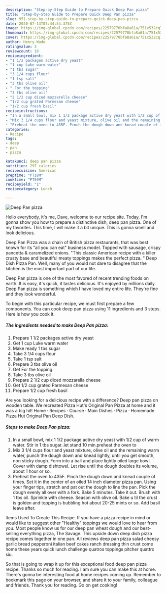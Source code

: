 ```yaml
---
description: "Step-by-Step Guide to Prepare Quick Deep Pan pizza"
title: "Step-by-Step Guide to Prepare Quick Deep Pan pizza"
slug: 951-step-by-step-guide-to-prepare-quick-deep-pan-pizza
date: 2020-07-13T07:44:54.375Z
image: https://img-global.cpcdn.com/recipes/22579770bfa8a61a/751x532cq70/deep-pan-pizza-recipe-main-photo.jpg
thumbnail: https://img-global.cpcdn.com/recipes/22579770bfa8a61a/751x532cq70/deep-pan-pizza-recipe-main-photo.jpg
cover: https://img-global.cpcdn.com/recipes/22579770bfa8a61a/751x532cq70/deep-pan-pizza-recipe-main-photo.jpg
author: Henry Wade
ratingvalue: 3
reviewcount: 10
recipeingredient:
- "1 1/2 packages active dry yeast"
- "1 cup Luke warm water"
- "1 tbs sugar"
- "3 1/4 cups flour"
- "1 tsp salt"
- "3 tbs olive oil"
- " For the topping"
- "3 tbs olive oil"
- "2 1/2 cup diced mozzarella cheese"
- "1/2 cup grated Parmesan cheese"
- "1/2 cup fresh basil"
recipeinstructions:
- "In a small bowl, mix 1 1/2 package active dry yeast with 1/2 cup of warm water. Stir in 1 tbs sugar..let stand 10 min.preheat the oven to"
- "Mix 3 1/4 cups flour and yeast mixture, olive oil and the remaining warm water, punch the dough down and knead lightly, until you get smooth, non sticky dough. Form into a ball and place lightly oiled large bowl. Cover with damp dishtowel. Let rise until the dough doubles its volume, about 1 hour or so."
- "Preheat the oven to 435F. Pinch the dough down and knead couple of times. Set it in the center of an oiled 14 inch diameter pizza pan. Using your finger tips, stretch and pat out the dough to line the pan. Pick the dough evenly all over with a fork. Bake 5 minutes. Take it out. Brush with 1 tbs oil. Sprinkle with cheese. Season with olive oil. Bake u til the crust is golden and topping is bubbling hot about 20-25 mints or so. Add basil leave after."
categories:
- Recipe
tags:
- deep
- pan
- pizza

katakunci: deep pan pizza 
nutrition: 297 calories
recipecuisine: American
preptime: "PT18M"
cooktime: "PT59M"
recipeyield: "1"
recipecategory: Lunch

---
```



![Deep Pan pizza](https://img-global.cpcdn.com/recipes/22579770bfa8a61a/751x532cq70/deep-pan-pizza-recipe-main-photo.jpg)

Hello everybody, it's me, Dave, welcome to our recipe site. Today, I'm gonna show you how to prepare a distinctive dish, deep pan pizza. One of my favorites. This time, I will make it a bit unique. This is gonna smell and look delicious.

Deep Pan Pizza was a chain of British pizza restaurants, that was best known for its &#34;all you can eat&#34; business model. Topped with sausage, crispy pancetta &amp; caramelized onions. &#34;This classic American recipe with a killer crusty base and beautiful meaty toppings makes the perfect pizza. &#34; Deep Dish Pizza Pan. Well, many of you would not dare to disagree that the kitchen is the most important part of our life.

Deep Pan pizza is one of the most favored of recent trending foods on earth. It is easy, it's quick, it tastes delicious. It's enjoyed by millions daily. Deep Pan pizza is something which I have loved my entire life. They're fine and they look wonderful.


To begin with this particular recipe, we must first prepare a few components. You can cook deep pan pizza using 11 ingredients and 3 steps. Here is how you cook it.

<!--inarticleads1-->

##### The ingredients needed to make Deep Pan pizza:

1. Prepare 1 1/2 packages active dry yeast
1. Get 1 cup Luke warm water
1. Make ready 1 tbs sugar
1. Take 3 1/4 cups flour
1. Take 1 tsp salt
1. Prepare 3 tbs olive oil
1. Get  For the topping:
1. Take 3 tbs olive oil
1. Prepare 2 1/2 cup diced mozzarella cheese
1. Get 1/2 cup grated Parmesan cheese
1. Prepare 1/2 cup fresh basil


Are you looking for a delicious recipe with a difference? Deep pan pizza on wooden table. We recreated Pizza Hut&#39;s Original Pan Pizza at home and it was a big hit! Home · Recipes · Course · Main Dishes · Pizza · Homemade Pizza Hut Original Pan Deep Dish. 

<!--inarticleads2-->

##### Steps to make Deep Pan pizza:

1. In a small bowl, mix 1 1/2 package active dry yeast with 1/2 cup of warm water. Stir in 1 tbs sugar..let stand 10 min.preheat the oven to
1. Mix 3 1/4 cups flour and yeast mixture, olive oil and the remaining warm water, punch the dough down and knead lightly, until you get smooth, non sticky dough. Form into a ball and place lightly oiled large bowl. Cover with damp dishtowel. Let rise until the dough doubles its volume, about 1 hour or so.
1. Preheat the oven to 435F. Pinch the dough down and knead couple of times. Set it in the center of an oiled 14 inch diameter pizza pan. Using your finger tips, stretch and pat out the dough to line the pan. Pick the dough evenly all over with a fork. Bake 5 minutes. Take it out. Brush with 1 tbs oil. Sprinkle with cheese. Season with olive oil. Bake u til the crust is golden and topping is bubbling hot about 20-25 mints or so. Add basil leave after.


Items Used To Create This Recipe. If you have a pizza recipe in mind or would like to suggest other &#34;Healthy&#34; toppings we would love to hear from you. Most people know us for our deep pan wheat dough and our best-selling everything pizza, The Savage. This upside down deep dish pizza recipe comes together in one pan. All reviews deep pan pizza salad cheesy garlic bread pepperoni italian beef cakes ranch dressing thin crust come home these years quick lunch challenge quatros toppings pitcher quattro siu. 

So that is going to wrap it up for this exceptional food deep pan pizza recipe. Thanks so much for reading. I am sure you can make this at home. There's gonna be interesting food at home recipes coming up. Remember to bookmark this page on your browser, and share it to your family, colleague and friends. Thank you for reading. Go on get cooking!
